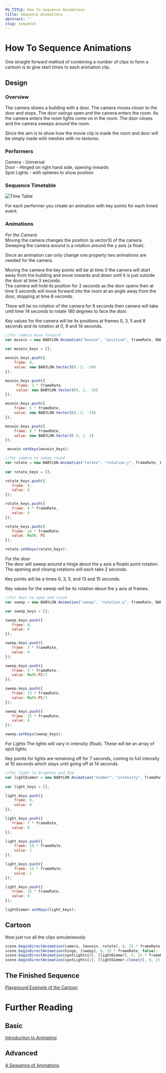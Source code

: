 ```yaml
---
PG_TITLE: How To Sequence Animations
title: Sequence Animations
abstract: ''
slug: sequence
---
```



# How To Sequence Animations
One straight forward method of combining a number of clips to form a cartoon is to give start times to each animation clip.

## Design

### Overview
The camera shows a building with a door. The camera moves closer to the door and stops. The door swings open and the camera enters the room. As the camera enters the room 
lights come on in the room. The door closes and the camera sweeps around the room. 

Since the aim is to show how the movie clip is made the room and door will be simply made with meshes with no textures.

### Performers

Camera  - Universal  
Door - Hinged on right hand side, opening inwards  
Spot Lights - with spheres to show position  

### Sequence Timetable

![Time Table](/img/how_to/Animations/seq1.jpg)

For each performer you create an animation with key points for each timed event.
### Animations

*For the Camera*  
Moving the camera changes the position (a vector3) of the camera. Sweeping the camera around is a rotation around the y axis (a float).  

Since an animation can only change one property two animations are needed for the camera.

Moving the camera the key points will be at time 0 the camera will start away from the building and move towards and down until it is just outside the door at time 3 seconds.  
The camera will hold its position for 2 seconds as the door opens then at time 5 seconds will move forward into the room at an angle away from the door, stopping at time 8 seconds.

There will be no rotation of the camera for 9 seconds then camera will take until time 14 seconds to rotate 180 degrees to face the door.

Key values for the camera will be its positions at frames 0, 3, 5 and 8 seconds and its rotation at 0, 9 and 14 seconds.  

```javascript
//for camera move forward
var movein = new BABYLON.Animation("movein", "position", frameRate, BABYLON.Animation.ANIMATIONTYPE_VECTOR3, BABYLON.Animation.ANIMATIONLOOPMODE_CONSTANT);
	
var movein_keys = []; 

movein_keys.push({
    frame: 0,
    value: new BABYLON.Vector3(0, 5, -30)
});

movein_keys.push({
     frame: 3 * frameRate,
     value: new BABYLON.Vector3(0, 2, -10)
});

movein_keys.push({
    frame: 5 * frameRate,
    value: new BABYLON.Vector3(0, 2, -10)
});

movein_keys.push({
    frame: 8 * frameRate,
    value: new BABYLON.Vector3(-2, 2, 3)
});

 movein.setKeys(movein_keys);

//for camera to sweep round
var rotate = new BABYLON.Animation("rotate", "rotation.y", frameRate, BABYLON.Animation.ANIMATIONTYPE_FLOAT, BABYLON.Animation.ANIMATIONLOOPMODE_CONSTANT);
	
var rotate_keys = []; 

rotate_keys.push({
   frame: 0,
   value: 0
});

rotate_keys.push({
   frame: 9 * frameRate,
   value: 0
});

rotate_keys.push({
   frame: 14 * frameRate,
   value: Math. PI
});

rotate.setKeys(rotate_keys);
```


*For the door*  
The door will sweep around a hinge about the y axis a floatin point rotation. The opening and closing rotations will each take 2 seconds.

Key points will be a times 0, 3, 5, and 13 and 15 seconds.

Key values for the sweep will be its rotation about the y axis at frames.

```javascript
//for door to open and close
var sweep = new BABYLON.Animation("sweep", "rotation.y", frameRate, BABYLON.Animation.ANIMATIONTYPE_FLOAT, BABYLON.Animation.ANIMATIONLOOPMODE_CONSTANT);

var sweep_keys = []; 

sweep_keys.push({
   frame: 0,
   value: 0
});

sweep_keys.push({
   frame: 3 * frameRate,
   value: 0
});

sweep_keys.push({
   frame: 5 * frameRate,
   value: Math.PI/3
});

sweep_keys.push({
   frame: 13 * frameRate,
   value: Math.PI/3
});

sweep_keys.push({
   frame: 15 * frameRate,
   value: 0
});

sweep.setKeys(sweep_keys);
``` 

*For Lights*
The lights will vary in intensity (float). These will be an array of spot lights.

Key points for lights are remaining off for 7 seconds, coming to full intensity at 10 seconds which stays until going off at 14 seconds.

```javascript
//for light to brighten and dim
var lightDimmer = new BABYLON.Animation("dimmer", "intensity", frameRate, BABYLON.Animation.ANIMATIONTYPE_FLOAT, BABYLON.Animation.ANIMATIONLOOPMODE_CONSTANT);
	
var light_keys = []; 

light_keys.push({
    frame: 0,
    value: 0
});

light_keys.push({
   frame: 7 * frameRate,
   value: 0
});

light_keys.push({
    frame: 10 * frameRate,
    value: 1
});

light_keys.push({
    frame: 14 * frameRate,
    value: 1
});

light_keys.push({
   frame: 15 * frameRate,
   value: 0
});

lightDimmer.setKeys(light_keys);
```

## Cartoon

Now just run all the clips simulaneously 

```javascript
scene.beginDirectAnimation(camera, [movein, rotate], 0, 25 * frameRate, false);
scene.beginDirectAnimation(hinge, [sweep], 0, 25 * frameRate, false);
scene.beginDirectAnimation(spotLights[0], [lightDimmer], 0, 25 * frameRate, false);
scene.beginDirectAnimation(spotLights[1], [lightDimmer.clone()], 0, 25 * frameRate, false);
```

## The Finished Sequence

[Playground Example of the Cartoon](http://www.babylonjs-playground.com/#2L26P1#8)

# Further Reading

## Basic

[Introduction to Animating](/babylon101/animations)

## Advanced

[A Sequence of Animations](/How_To/combine)   
